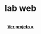 <h1 align="center">lab web</h1>
<p align="center">
  <br>
  <a href="https://gabrielogregorio.github.io/lab-web/"><strong>Ver projeto »</strong></a>
  <br>
  <br>
  <br>
</p>

